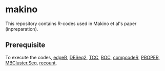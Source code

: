 # makino

This repository contains R-codes used in Makino et al's paper (inpreparation).

## Prerequisite 
To execute the codes, [edgeR](https://bioconductor.org/packages/edgeR/), [DESeq2](https://bioconductor.org/packages/DESeq2/), [TCC](https://bioconductor.org/packages/TCC/), [ROC](https://bioconductor.org/packages/ROC/), [compcodeR](https://bioconductor.org/packages/compcodeR/), [PROPER](https://bioconductor.org/packages/PROPER/), [MBCluster.Seq](https://CRAN.R-project.org/package=MBCluster.Seq), [recount](https://bioconductor.org/packages/recount/),
